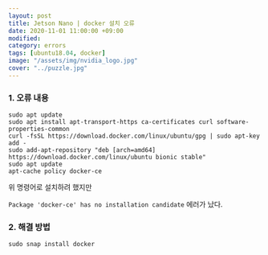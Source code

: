 ```yaml
---
layout: post
title: Jetson Nano | docker 설치 오류
date: 2020-11-01 11:00:00 +09:00
modified: 
category: errors
tags: [ubuntu18.04, docker]
image: "/assets/img/nvidia_logo.jpg"
cover: "../puzzle.jpg"
---
```


### 1. 오류 내용
```
sudo apt update
sudo apt install apt-transport-https ca-certificates curl software-properties-common
curl -fsSL https://download.docker.com/linux/ubuntu/gpg | sudo apt-key add -
sudo add-apt-repository "deb [arch=amd64] https://download.docker.com/linux/ubuntu bionic stable"
sudo apt update
apt-cache policy docker-ce
```

위 명령어로 설치하려 했지만  

`Package 'docker-ce' has no installation candidate` 에러가 났다.  

### 2. 해결 방법  
```
sudo snap install docker
```